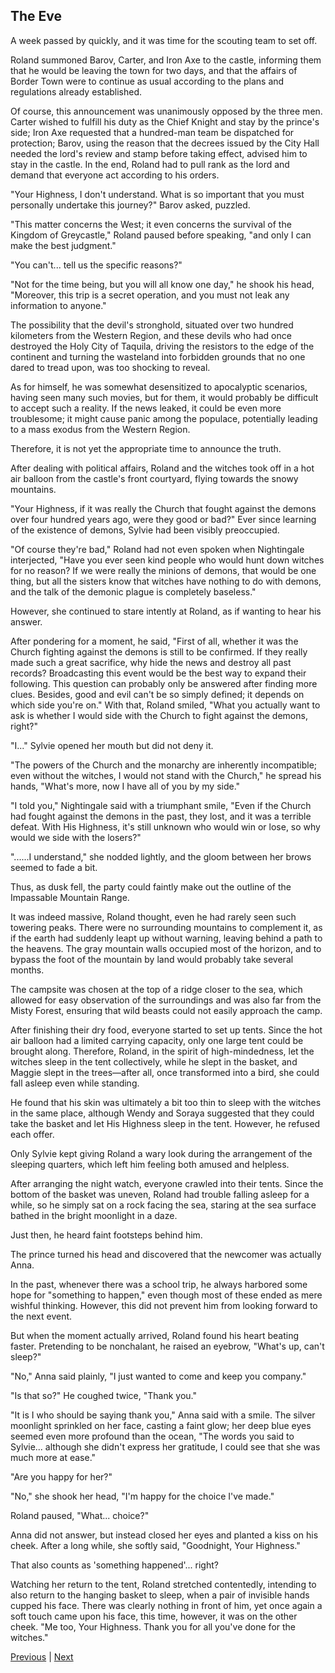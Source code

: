 ## The Eve
A week passed by quickly, and it was time for the scouting team to set off.

Roland summoned Barov, Carter, and Iron Axe to the castle, informing them that he would be leaving the town for two days, and that the affairs of Border Town were to continue as usual according to the plans and regulations already established.



Of course, this announcement was unanimously opposed by the three men. Carter wished to fulfill his duty as the Chief Knight and stay by the prince's side; Iron Axe requested that a hundred-man team be dispatched for protection; Barov, using the reason that the decrees issued by the City Hall needed the lord's review and stamp before taking effect, advised him to stay in the castle. In the end, Roland had to pull rank as the lord and demand that everyone act according to his orders.



"Your Highness, I don't understand. What is so important that you must personally undertake this journey?" Barov asked, puzzled.



"This matter concerns the West; it even concerns the survival of the Kingdom of Greycastle," Roland paused before speaking, "and only I can make the best judgment."



"You can't... tell us the specific reasons?"



"Not for the time being, but you will all know one day," he shook his head, "Moreover, this trip is a secret operation, and you must not leak any information to anyone."



The possibility that the devil's stronghold, situated over two hundred kilometers from the Western Region, and these devils who had once destroyed the Holy City of Taquila, driving the resistors to the edge of the continent and turning the wasteland into forbidden grounds that no one dared to tread upon, was too shocking to reveal.



As for himself, he was somewhat desensitized to apocalyptic scenarios, having seen many such movies, but for them, it would probably be difficult to accept such a reality. If the news leaked, it could be even more troublesome; it might cause panic among the populace, potentially leading to a mass exodus from the Western Region.



Therefore, it is not yet the appropriate time to announce the truth.

After dealing with political affairs, Roland and the witches took off in a hot air balloon from the castle's front courtyard, flying towards the snowy mountains.



"Your Highness, if it was really the Church that fought against the demons over four hundred years ago, were they good or bad?" Ever since learning of the existence of demons, Sylvie had been visibly preoccupied.



"Of course they're bad," Roland had not even spoken when Nightingale interjected, "Have you ever seen kind people who would hunt down witches for no reason? If we were really the minions of demons, that would be one thing, but all the sisters know that witches have nothing to do with demons, and the talk of the demonic plague is completely baseless."



However, she continued to stare intently at Roland, as if wanting to hear his answer.



After pondering for a moment, he said, "First of all, whether it was the Church fighting against the demons is still to be confirmed. If they really made such a great sacrifice, why hide the news and destroy all past records? Broadcasting this event would be the best way to expand their following. This question can probably only be answered after finding more clues. Besides, good and evil can't be so simply defined; it depends on which side you're on." With that, Roland smiled, "What you actually want to ask is whether I would side with the Church to fight against the demons, right?"



"I..." Sylvie opened her mouth but did not deny it.



"The powers of the Church and the monarchy are inherently incompatible; even without the witches, I would not stand with the Church," he spread his hands, "What's more, now I have all of you by my side."



"I told you," Nightingale said with a triumphant smile, "Even if the Church had fought against the demons in the past, they lost, and it was a terrible defeat. With His Highness, it's still unknown who would win or lose, so why would we side with the losers?"



"......I understand," she nodded lightly, and the gloom between her brows seemed to fade a bit.

Thus, as dusk fell, the party could faintly make out the outline of the Impassable Mountain Range.

It was indeed massive, Roland thought, even he had rarely seen such towering peaks. There were no surrounding mountains to complement it, as if the earth had suddenly leapt up without warning, leaving behind a path to the heavens. The gray mountain walls occupied most of the horizon, and to bypass the foot of the mountain by land would probably take several months.

The campsite was chosen at the top of a ridge closer to the sea, which allowed for easy observation of the surroundings and was also far from the Misty Forest, ensuring that wild beasts could not easily approach the camp.

After finishing their dry food, everyone started to set up tents. Since the hot air balloon had a limited carrying capacity, only one large tent could be brought along. Therefore, Roland, in the spirit of high-mindedness, let the witches sleep in the tent collectively, while he slept in the basket, and Maggie slept in the trees—after all, once transformed into a bird, she could fall asleep even while standing.

He found that his skin was ultimately a bit too thin to sleep with the witches in the same place, although Wendy and Soraya suggested that they could take the basket and let His Highness sleep in the tent. However, he refused each offer.

Only Sylvie kept giving Roland a wary look during the arrangement of the sleeping quarters, which left him feeling both amused and helpless.

After arranging the night watch, everyone crawled into their tents. Since the bottom of the basket was uneven, Roland had trouble falling asleep for a while, so he simply sat on a rock facing the sea, staring at the sea surface bathed in the bright moonlight in a daze.

Just then, he heard faint footsteps behind him.



The prince turned his head and discovered that the newcomer was actually Anna.



In the past, whenever there was a school trip, he always harbored some hope for "something to happen," even though most of these ended as mere wishful thinking. However, this did not prevent him from looking forward to the next event.



But when the moment actually arrived, Roland found his heart beating faster. Pretending to be nonchalant, he raised an eyebrow, "What's up, can't sleep?"



"No," Anna said plainly, "I just wanted to come and keep you company."



"Is that so?" He coughed twice, "Thank you."



"It is I who should be saying thank you," Anna said with a smile. The silver moonlight sprinkled on her face, casting a faint glow; her deep blue eyes seemed even more profound than the ocean, "The words you said to Sylvie... although she didn't express her gratitude, I could see that she was much more at ease."



"Are you happy for her?"



"No," she shook her head, "I'm happy for the choice I've made."



Roland paused, "What... choice?"



Anna did not answer, but instead closed her eyes and planted a kiss on his cheek. After a long while, she softly said, "Goodnight, Your Highness."

That also counts as 'something happened'... right?

Watching her return to the tent, Roland stretched contentedly, intending to also return to the hanging basket to sleep, when a pair of invisible hands cupped his face. There was clearly nothing in front of him, yet once again a soft touch came upon his face, this time, however, it was on the other cheek. "Me too, Your Highness. Thank you for all you've done for the witches."





[Previous](CH0292.md) | [Next](CH0294.md)
